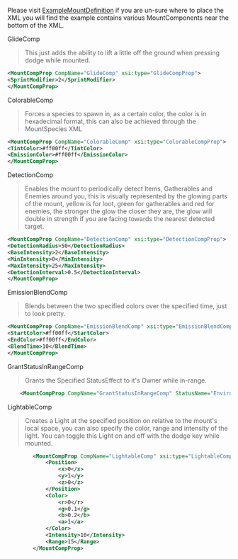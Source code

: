 
Please visit [ExampleMountDefinition](https://github.com/Grim-/Outward.Mount/blob/main/docs/ExampleMountDefinition.md) if you are un-sure where to place the XML you will find the example contains various MountComponents near the bottom of the XML.


 GlideComp
> This just adds the ability to lift a little off the ground when pressing dodge while mounted.

```xml
<MountCompProp CompName="GlideComp" xsi:type="GlideCompProp">
<SprintModifier>2</SprintModifier>
</MountCompProp>
```


 ColorableComp 
> 
> Forces a species to spawn in, as a certain color, the
> color is in hexadecimal format, this can also be achieved through the MountSpecies XML

```xml
<MountCompProp CompName="ColorableComp" xsi:type="ColorableCompProp">
<TintColor>#ff00ff</TintColor>
<EmissionColor>#ff00ff</EmissionColor>
</MountCompProp>
```

 DetectionComp 
> 
> Enables the mount to periodically detect Items,
> Gatherables and Enemies around you, this is visually represented by
> the glowing parts of the mount, yellow is for loot, green for
> gatherables and red for enemies, the stronger the glow the closer they
> are, the glow will double in strength if you are facing towards the
> nearest detected target.

```xml
<MountCompProp CompName="DetectionComp" xsi:type="DetectionCompProp">
<DetectionRadius>50</DetectionRadius>
<BaseIntensity>2</BaseIntensity>
<MinIntensity>0</MinIntensity>
<MaxIntensity>25</MaxIntensity>
<DetectionInterval>0.5</DetectionInterval>
</MountCompProp>
```


 EmissionBlendComp 
 >Blends between the two specified colors over the
> specified time, just to look pretty.

```xml
<MountCompProp CompName="EmissionBlendComp" xsi:type="EmissionBlendCompProp">
<StartColor>#ff00ff</StartColor>
<EndColor>#ff00ff</EndColor>
<BlendTime>10</BlendTime>
</MountCompProp>
```

 GrantStatusInRangeComp 
> Grants the Specified StatusEffect to it's Owner while in-range.

```xml
	<MountCompProp CompName="GrantStatusInRangeComp" StatusName="Environment Resistance" xsi:type="GrantStatusInRangeCompProp" Radius="15" />
```


 LightableComp 
> Creates a Light at the specified position on relative to the mount's local space, you can also specify the color, range and intensity of the light.
> You can toggle this Light on and off with the dodge key while mounted.

```xml
		<MountCompProp CompName="LightableComp" xsi:type="LightableCompProp">
			<Position>
				<x>0</x>
				<y>1</y>
				<z>0</z>
			</Position>
			<Color>
				<r>0</r>
				<g>0.1</g>
				<b>0.2</b>
				<a>1</a>
			</Color>
			<Intensity>10</Intensity>
			<Range>15</Range>
		</MountCompProp>
```
